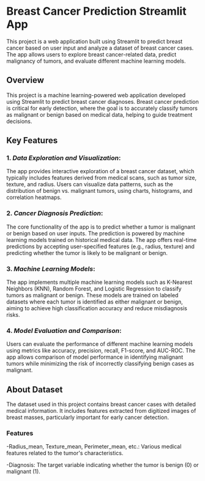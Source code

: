 # Breast Cancer Prediction Streamlit App

This project is a web application built using Streamlit to predict breast cancer based on user input and analyze a dataset of breast cancer cases. The app allows users to explore breast cancer-related data, predict malignancy of tumors, and evaluate different machine learning models.

## Overview
This project is a machine learning-powered web application developed using Streamlit to predict breast cancer diagnoses. Breast cancer prediction is critical for early detection, where the goal is to accurately classify tumors as malignant or benign based on medical data, helping to guide treatment decisions.
## Key Features
### 1. *Data Exploration and Visualization*:

The app provides interactive exploration of a breast cancer dataset, which typically includes features derived from medical scans, such as tumor size, texture, and radius. Users can visualize data patterns, such as the distribution of benign vs. malignant tumors, using charts, histograms, and correlation heatmaps.

### 2. *Cancer Diagnosis Prediction*:

The core functionality of the app is to predict whether a tumor is malignant or benign based on user inputs. The prediction is powered by machine learning models trained on historical medical data. The app offers real-time predictions by accepting user-specified features (e.g., radius, texture) and predicting whether the tumor is likely to be malignant or benign.

### 3. *Machine Learning Models*:

The app implements multiple machine learning models such as K-Nearest Neighbors (KNN), Random Forest, and Logistic Regression to classify tumors as malignant or benign. These models are trained on labeled datasets where each tumor is identified as either malignant or benign, aiming to achieve high classification accuracy and reduce misdiagnosis risks.

### 4. *Model Evaluation and Comparison*:

Users can evaluate the performance of different machine learning models using metrics like accuracy, precision, recall, F1-score, and AUC-ROC. The app allows comparison of model performance in identifying malignant tumors while minimizing the risk of incorrectly classifying benign cases as malignant.

## About Dataset

The dataset used in this project contains breast cancer cases with detailed medical information. It includes features extracted from digitized images of breast masses, particularly important for early cancer detection.
### Features
-Radius_mean, Texture_mean, Perimeter_mean, etc.: Various medical features related to the tumor's characteristics.

-Diagnosis: The target variable indicating whether the tumor is benign (0) or malignant (1).
